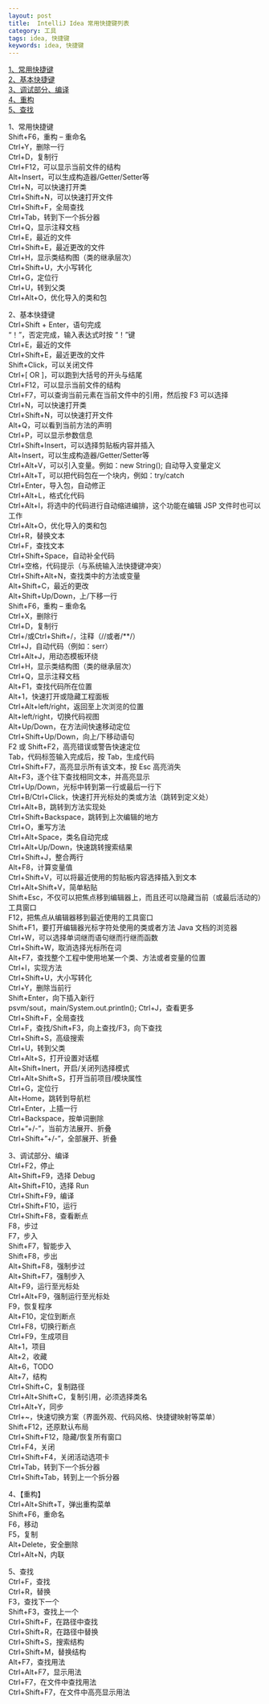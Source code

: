 ```yaml
---
layout: post
title:  IntelliJ Idea 常用快捷键列表
category: 工具
tags: idea, 快捷键
keywords: idea, 快捷键
---
```


[1、常用快捷键](#常用快捷键)  
[2、基本快捷键](#基本快捷键)  
[3、调试部分、编译](#调试编译)  
[4、重构](#重构)  
[5、查找](#查找)  

<a name="常用快捷键">1、常用快捷键</a>  
Shift+F6，重构 – 重命名    
Ctrl+Y，删除一行    
Ctrl+D，复制行  
Ctrl+F12，可以显示当前文件的结构   
Alt+Insert，可以生成构造器/Getter/Setter等  
Ctrl+N，可以快速打开类  
Ctrl+Shift+N，可以快速打开文件  
Ctrl+Shift+F，全局查找  
Ctrl+Tab，转到下一个拆分器   
Ctrl+Q，显示注释文档  
Ctrl+E，最近的文件  
Ctrl+Shift+E，最近更改的文件  
Ctrl+H，显示类结构图（类的继承层次）  
Ctrl+Shift+U，大小写转化  
Ctrl+G，定位行  
Ctrl+U，转到父类  
Ctrl+Alt+O，优化导入的类和包

<a name="基本快捷键">2、基本快捷键</a>  
Ctrl+Shift + Enter，语句完成  
“！”，否定完成，输入表达式时按 “！”键  
Ctrl+E，最近的文件  
Ctrl+Shift+E，最近更改的文件  
Shift+Click，可以关闭文件  
Ctrl+[ OR ]，可以跑到大括号的开头与结尾  
Ctrl+F12，可以显示当前文件的结构  
Ctrl+F7，可以查询当前元素在当前文件中的引用，然后按 F3 可以选择  
Ctrl+N，可以快速打开类  
Ctrl+Shift+N，可以快速打开文件  
Alt+Q，可以看到当前方法的声明  
Ctrl+P，可以显示参数信息  
Ctrl+Shift+Insert，可以选择剪贴板内容并插入  
Alt+Insert，可以生成构造器/Getter/Setter等  
Ctrl+Alt+V，可以引入变量。例如：new String(); 自动导入变量定义  
Ctrl+Alt+T，可以把代码包在一个块内，例如：try/catch  
Ctrl+Enter，导入包，自动修正  
Ctrl+Alt+L，格式化代码  
Ctrl+Alt+I，将选中的代码进行自动缩进编排，这个功能在编辑 JSP 文件时也可以工作  
Ctrl+Alt+O，优化导入的类和包  
Ctrl+R，替换文本  
Ctrl+F，查找文本  
Ctrl+Shift+Space，自动补全代码  
Ctrl+空格，代码提示（与系统输入法快捷键冲突）  
Ctrl+Shift+Alt+N，查找类中的方法或变量  
Alt+Shift+C，最近的更改  
Alt+Shift+Up/Down，上/下移一行  
Shift+F6，重构 – 重命名  
Ctrl+X，删除行  
Ctrl+D，复制行  
Ctrl+/或Ctrl+Shift+/，注释（//或者/**/）  
Ctrl+J，自动代码（例如：serr）  
Ctrl+Alt+J，用动态模板环绕  
Ctrl+H，显示类结构图（类的继承层次）  
Ctrl+Q，显示注释文档  
Alt+F1，查找代码所在位置  
Alt+1，快速打开或隐藏工程面板  
Ctrl+Alt+left/right，返回至上次浏览的位置  
Alt+left/right，切换代码视图  
Alt+Up/Down，在方法间快速移动定位  
Ctrl+Shift+Up/Down，向上/下移动语句  
F2 或 Shift+F2，高亮错误或警告快速定位  
Tab，代码标签输入完成后，按 Tab，生成代码  
Ctrl+Shift+F7，高亮显示所有该文本，按 Esc 高亮消失  
Alt+F3，逐个往下查找相同文本，并高亮显示  
Ctrl+Up/Down，光标中转到第一行或最后一行下  
Ctrl+B/Ctrl+Click，快速打开光标处的类或方法（跳转到定义处）  
Ctrl+Alt+B，跳转到方法实现处  
Ctrl+Shift+Backspace，跳转到上次编辑的地方  
Ctrl+O，重写方法  
Ctrl+Alt+Space，类名自动完成  
Ctrl+Alt+Up/Down，快速跳转搜索结果  
Ctrl+Shift+J，整合两行  
Alt+F8，计算变量值  
Ctrl+Shift+V，可以将最近使用的剪贴板内容选择插入到文本  
Ctrl+Alt+Shift+V，简单粘贴  
Shift+Esc，不仅可以把焦点移到编辑器上，而且还可以隐藏当前（或最后活动的）工具窗口  
F12，把焦点从编辑器移到最近使用的工具窗口  
Shift+F1，要打开编辑器光标字符处使用的类或者方法 Java 文档的浏览器  
Ctrl+W，可以选择单词继而语句继而行继而函数  
Ctrl+Shift+W，取消选择光标所在词  
Alt+F7，查找整个工程中使用地某一个类、方法或者变量的位置  
Ctrl+I，实现方法  
Ctrl+Shift+U，大小写转化  
Ctrl+Y，删除当前行    
Shift+Enter，向下插入新行    
psvm/sout，main/System.out.println(); Ctrl+J，查看更多    
Ctrl+Shift+F，全局查找  
Ctrl+F，查找/Shift+F3，向上查找/F3，向下查找  
Ctrl+Shift+S，高级搜索  
Ctrl+U，转到父类  
Ctrl+Alt+S，打开设置对话框  
Alt+Shift+Inert，开启/关闭列选择模式  
Ctrl+Alt+Shift+S，打开当前项目/模块属性  
Ctrl+G，定位行  
Alt+Home，跳转到导航栏  
Ctrl+Enter，上插一行  
Ctrl+Backspace，按单词删除  
Ctrl+”+/-”，当前方法展开、折叠  
Ctrl+Shift+”+/-”，全部展开、折叠  

<a name="调试编译">3、调试部分、编译</a>   
Ctrl+F2，停止  
Alt+Shift+F9，选择 Debug  
Alt+Shift+F10，选择 Run  
Ctrl+Shift+F9，编译  
Ctrl+Shift+F10，运行  
Ctrl+Shift+F8，查看断点  
F8，步过  
F7，步入  
Shift+F7，智能步入  
Shift+F8，步出  
Alt+Shift+F8，强制步过  
Alt+Shift+F7，强制步入   
Alt+F9，运行至光标处  
Ctrl+Alt+F9，强制运行至光标处    
F9，恢复程序   
Alt+F10，定位到断点    
Ctrl+F8，切换行断点    
Ctrl+F9，生成项目    
Alt+1，项目    
Alt+2，收藏    
Alt+6，TODO    
Alt+7，结构    
Ctrl+Shift+C，复制路径    
Ctrl+Alt+Shift+C，复制引用，必须选择类名    
Ctrl+Alt+Y，同步    
Ctrl+~，快速切换方案（界面外观、代码风格、快捷键映射等菜单）    
Shift+F12，还原默认布局    
Ctrl+Shift+F12，隐藏/恢复所有窗口    
Ctrl+F4，关闭    
Ctrl+Shift+F4，关闭活动选项卡    
Ctrl+Tab，转到下一个拆分器    
Ctrl+Shift+Tab，转到上一个拆分器    

<a name="重构">4、【重构】</a>    
Ctrl+Alt+Shift+T，弹出重构菜单    
Shift+F6，重命名    
F6，移动    
F5，复制    
Alt+Delete，安全删除    
Ctrl+Alt+N，内联  
    
<a name="查找">5、查找</a>    
Ctrl+F，查找    
Ctrl+R，替换    
F3，查找下一个    
Shift+F3，查找上一个    
Ctrl+Shift+F，在路径中查找    
Ctrl+Shift+R，在路径中替换    
Ctrl+Shift+S，搜索结构    
Ctrl+Shift+M，替换结构    
Alt+F7，查找用法    
Ctrl+Alt+F7，显示用法    
Ctrl+F7，在文件中查找用法    
Ctrl+Shift+F7，在文件中高亮显示用法    